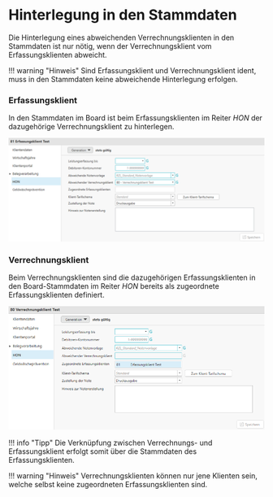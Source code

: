# Hinterlegung in den Stammdaten

Die Hinterlegung eines abweichenden Verrechnungsklienten in den
Stammdaten ist nur nötig, wenn der Verrechnungsklient vom
Erfassungsklienten abweicht.

!!! warning "Hinweis"
    Sind Erfassungsklient und Verrechnungsklient ident, muss in den
    Stammdaten keine abweichende Hinterlegung erfolgen.

### Erfassungsklient

In den Stammdaten im Board ist beim Erfassungsklienten im Reiter *HON* der
dazugehörige Verrechnungsklient zu hinterlegen.

![](<img/image118.png>)

### Verrechnungsklient

Beim Verrechnungsklienten sind die dazugehörigen Erfassungsklienten in
den Board-Stammdaten im Reiter *HON* bereits als zugeordnete
Erfassungsklienten definiert.

![](<img/image119.png>)

!!! info "Tipp"
    Die Verknüpfung zwischen Verrechnungs- und Erfassungsklient erfolgt
    somit über die Stammdaten des Erfassungsklienten.

!!! warning "Hinweis"
    Verrechnungsklienten können nur jene Klienten sein, welche selbst keine
    zugeordneten Erfassungsklienten sind.